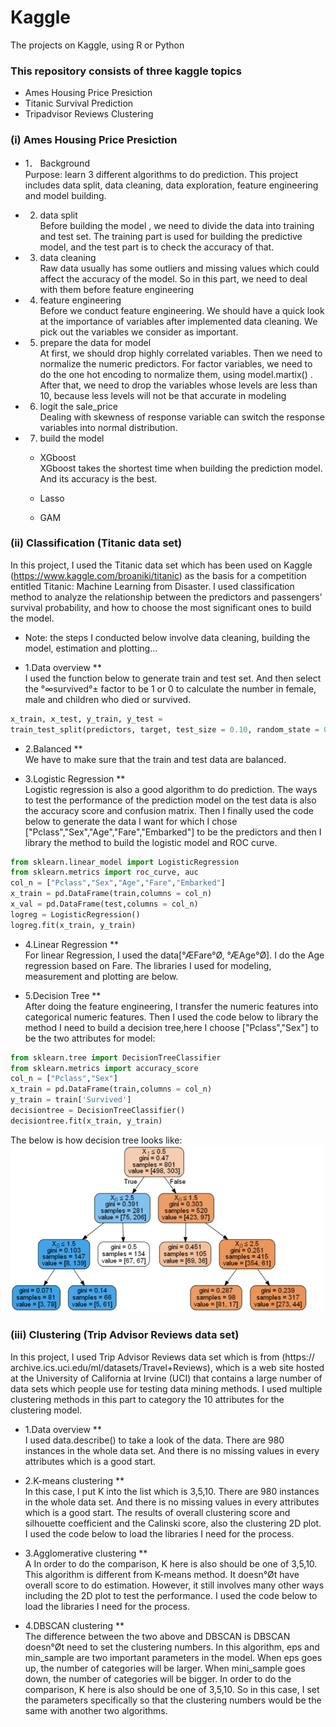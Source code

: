 # Kaggle
The projects on Kaggle, using R or Python
### This repository consists of three kaggle topics
 * Ames Housing Price Presiction
 * Titanic Survival Prediction
 * Tripadvisor Reviews Clustering

### (i) Ames Housing Price Presiction
  * 1．	Background <br>
Purpose: learn 3 different algorithms to do prediction. This project includes data split, data cleaning, data exploration, feature engineering and model building.

  * 2.  data split <br>
Before building the model , we need to divide the data into training and test set. The training part is used for building the predictive model, and the test part is to check the accuracy of that.

  * 3.  data cleaning <br>
Raw data usually has some outliers and missing values which could affect the accuracy of the model. So in this part, we need to deal with them before feature engineering

  * 4.  feature engineering <br>
Before we conduct feature engineering. We should have a quick look at the importance of variables after implemented data cleaning. We pick out the variables we consider as important. 

  * 5.  prepare the data for model <br>
At first, we should drop highly correlated variables. Then we need to normalize the numeric predictors. For factor variables, we need to do the one hot encoding to normalize them, using model.martix() . After that, we need to drop the variables whose levels are less than 10, because less levels will not be that accurate in modeling 

  * 6. logit the sale_price <br>
  Dealing with skewness of response variable can switch the response variables into normal distribution. 

  * 7. build the model <br>
    * XGboost <br>
    XGboost takes the shortest time when building the prediction model. And its accuracy is the best. 
    
    * Lasso
    * GAM


### (ii)	Classification (Titanic data set)
In this project, I used the Titanic data set which has been used on Kaggle (https://www.kaggle.com/broaniki/titanic) as the basis for a competition entitled Titanic: Machine Learning from Disaster. I used classification method to analyze the relationship between the predictors and passengers’ survival probability, and how to choose the most significant ones to build the model. 

  * Note: the steps I conducted below involve data cleaning, building the model, estimation and plotting...

  * 1.Data overview ** <br>
I used the function below to generate train and test set. And then select the °∞survived°± factor to be 1 or 0 to calculate the number in female, male and children who died or survived.
```python
x_train, x_test, y_train, y_test = 
train_test_split(predictors, target, test_size = 0.10, random_state = 0)
```
  * 2.Balanced ** <br>
We have to make sure that the train and test data are balanced.

  * 3.Logistic Regression ** <br>
Logistic regression is also a good algorithm to do prediction. The ways to test the performance of the prediction model on the test data is also the accuracy score and confusion matrix. Then I finally used the code below to generate the data I want for which I chose ["Pclass","Sex","Age","Fare","Embarked"] to be the predictors and then I library the method to build the logistic model and ROC curve. 
```python
from sklearn.linear_model import LogisticRegression
from sklearn.metrics import roc_curve, auc
col_n = ["Pclass","Sex","Age","Fare","Embarked"]
x_train = pd.DataFrame(train,columns = col_n)
x_val = pd.DataFrame(test,columns = col_n)
logreg = LogisticRegression()
logreg.fit(x_train, y_train)
```
  * 4.Linear Regression ** <br>
For linear Regression, I used the data[°ÆFare°Ø, °ÆAge°Ø]. I do the Age regression based on Fare.
The libraries I used for modeling, measurement and plotting are below.
 
 * 5.Decision Tree ** <br>
After doing the feature engineering, I transfer the numeric features into categorical numeric features. Then I used the code below to library the method I need to build a decision tree,here I choose ["Pclass","Sex"] to be the two attributes for model:
```python
from sklearn.tree import DecisionTreeClassifier
from sklearn.metrics import accuracy_score
col_n = ["Pclass","Sex"]
x_train = pd.DataFrame(train,columns = col_n)
y_train = train['Survived']
decisiontree = DecisionTreeClassifier()
decisiontree.fit(x_train, y_train)
```
The below is how decision tree looks like:<br>
<img src="https://github.com/nicolehhy/Kaggle/blob/master/Picture1.png" width="500" alt="decision tree">


### (iii)	Clustering (Trip Advisor Reviews data set)
In this project, I used Trip Advisor Reviews data set which is from (https:// archive.ics.uci.edu/ml/datasets/Travel+Reviews), which is a web site hosted at the University of California at Irvine (UCI) that contains a large number of data sets which people use for testing data mining methods. I used multiple clustering methods in this part to category the 10 attributes for the clustering model.

  * 1.Data overview ** <br>
I used data.describe() to take a look of the data. There are 980 instances in the whole data set. And there is no missing values in every attributes which is a good start.

  * 2.K-means clustering ** <br>
In this case, I put K into the list which is 3,5,10. There are 980 instances in the whole data set. And there is no missing values in every attributes which is a good start. The results of overall clustering score and silhouette coefficient and the Calinski score, also the clustering 2D plot. I used the code below to load the libraries I need for the process.

  * 3.Agglomerative clustering **  <br>
A In order to do the comparison, K here is also should be one of 3,5,10. This algorithm is different from K-means method. It doesn°Øt have overall score to do estimation. However, it still involves many other ways including the 2D plot to test the performance. I used the code below to load the libraries I need for the process.

  * 4.DBSCAN clustering **  <br>
The difference between the two above and DBSCAN is DBSCAN doesn°Øt need to set the clustering numbers. In this algorithm, eps and min_sample are two important parameters in the model. When eps goes up, the number of categories will be larger. When mini_sample goes down, the number of categories will be bigger. In order to do the comparison, K here is also should be one of 3,5,10. So in this case, I set the parameters specifically so that the clustering numbers would be the same with another two algorithms. 
